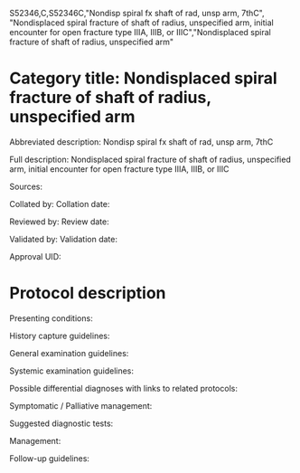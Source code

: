 S52346,C,S52346C,"Nondisp spiral fx shaft of rad, unsp arm, 7thC", "Nondisplaced spiral fracture of shaft of radius, unspecified arm, initial encounter for open fracture type IIIA, IIIB, or IIIC","Nondisplaced spiral fracture of shaft of radius, unspecified arm"
# Category title: Nondisplaced spiral fracture of shaft of radius, unspecified arm

Abbreviated description: Nondisp spiral fx shaft of rad, unsp arm, 7thC

Full description: Nondisplaced spiral fracture of shaft of radius, unspecified arm, initial encounter for open fracture type IIIA, IIIB, or IIIC

Sources:

Collated by:
Collation date:

Reviewed by:
Review date:

Validated by:
Validation date:

Approval UID:

# Protocol description

Presenting conditions:

History capture guidelines:

General examination guidelines:

Systemic examination guidelines:

Possible differential diagnoses with links to related protocols:

Symptomatic / Palliative management:

Suggested diagnostic tests:

Management:

Follow-up guidelines:
